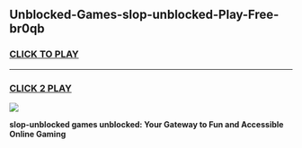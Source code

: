 
## Unblocked-Games-slop-unblocked-Play-Free-br0qb
<h3>
<a href="https://premium76.site?title=slop-unblocked&ref=18A1">CLICK TO PLAY</a></h3>
<hr>

<h3>
<a href="https://premium76.site?title=slop-unblocked&ref=18A1">CLICK 2 PLAY</a>
  
</h3>

<a href="https://premium76.site?title=slop-unblocked&ref=18A1"><img src="https://clearcache.store/games.png"></a>


**slop-unblocked games unblocked: Your Gateway to Fun and Accessible Online Gaming**
